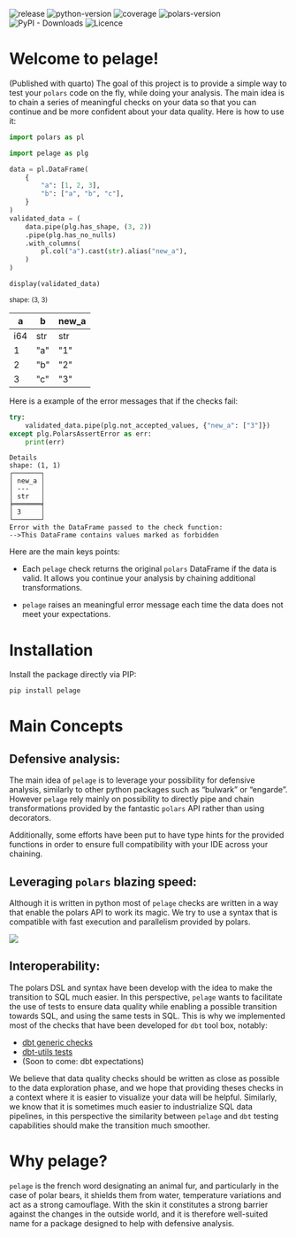 

![release](https://img.shields.io/github/v/release/alixtc/pelage?color=orange.png)
![python-version](https://img.shields.io/badge/dynamic/toml?url=https%3A%2F%2Fraw.githubusercontent.com%2Falixtc%2Fpelage%2Fmaster%2Fpyproject.toml&query=%24.tool.poetry.dependencies.python&label=Python%20version)
![coverage](https://img.shields.io/badge/dynamic/json?url=https%3A%2F%2Fraw.githubusercontent.com%2Falixtc%2Fpelage%2Fmaster%2F.coverage%2Fcoverage.json&query=%24.totals.percent_covered_display&suffix=%25&label=Coverage&color=green)
![polars-version](https://img.shields.io/badge/dynamic/toml?url=https%3A%2F%2Fraw.githubusercontent.com%2Falixtc%2Fpelage%2Fmaster%2Fpyproject.toml&query=%24.tool.poetry.dependencies.polars&label=Polars)
![PyPI - Downloads](https://img.shields.io/pypi/dm/pelage?color=red.png)
![Licence](https://img.shields.io/github/license/alixtc/pelage.png)

# Welcome to pelage!

(Published with quarto) The goal of this project is to provide a simple
way to test your `polars` code on the fly, while doing your analysis.
The main idea is to chain a series of meaningful checks on your data so
that you can continue and be more confident about your data quality.
Here is how to use it:

``` python
import polars as pl

import pelage as plg

data = pl.DataFrame(
    {
        "a": [1, 2, 3],
        "b": ["a", "b", "c"],
    }
)
validated_data = (
    data.pipe(plg.has_shape, (3, 2))
    .pipe(plg.has_no_nulls)
    .with_columns(
        pl.col("a").cast(str).alias("new_a"),
    )
)

display(validated_data)
```

<div><style>
.dataframe > thead > tr,
.dataframe > tbody > tr {
  text-align: right;
  white-space: pre-wrap;
}
</style>
<small>shape: (3, 3)</small>

| a   | b   | new_a |
|-----|-----|-------|
| i64 | str | str   |
| 1   | "a" | "1"   |
| 2   | "b" | "2"   |
| 3   | "c" | "3"   |

</div>

Here is a example of the error messages that if the checks fail:

``` python
try:
    validated_data.pipe(plg.not_accepted_values, {"new_a": ["3"]})
except plg.PolarsAssertError as err:
    print(err)
```

    Details
    shape: (1, 1)
    ┌───────┐
    │ new_a │
    │ ---   │
    │ str   │
    ╞═══════╡
    │ 3     │
    └───────┘
    Error with the DataFrame passed to the check function:
    -->This DataFrame contains values marked as forbidden

Here are the main keys points:

- Each `pelage` check returns the original `polars` DataFrame if the
  data is valid. It allows you continue your analysis by chaining
  additional transformations.

- `pelage` raises an meaningful error message each time the data does
  not meet your expectations.

# Installation

Install the package directly via PIP:

``` bash
pip install pelage
```

# Main Concepts

## Defensive analysis:

The main idea of `pelage` is to leverage your possibility for defensive
analysis, similarly to other python packages such as “bulwark” or
“engarde”. However `pelage` rely mainly on possibility to directly pipe
and chain transformations provided by the fantastic `polars` API rather
than using decorators.

Additionally, some efforts have been put to have type hints for the
provided functions in order to ensure full compatibility with your IDE
across your chaining.

## Leveraging `polars` blazing speed:

Although it is written in python most of `pelage` checks are written in
a way that enable the polars API to work its magic. We try to use a
syntax that is compatible with fast execution and parallelism provided
by polars.

![](../assets/presentation.gif)

## Interoperability:

The polars DSL and syntax have been develop with the idea to make the
transition to SQL much easier. In this perspective, `pelage` wants to
facilitate the use of tests to ensure data quality while enabling a
possible transition towards SQL, and using the same tests in SQL. This
is why we implemented most of the checks that have been developed for
`dbt` tool box, notably:

- [dbt generic
  checks](https://docs.getdbt.com/docs/build/data-tests#generic-data-tests)
- [dbt-utils
  tests](https://github.com/dbt-labs/dbt-utils?tab=readme-ov-file)
- (Soon to come: dbt expectations)

We believe that data quality checks should be written as close as
possible to the data exploration phase, and we hope that providing
theses checks in a context where it is easier to visualize your data
will be helpful. Similarly, we know that it is sometimes much easier to
industrialize SQL data pipelines, in this perspective the similarity
between `pelage` and `dbt` testing capabilities should make the
transition much smoother.

# Why pelage?

`pelage` is the french word designating an animal fur, and particularly
in the case of polar bears, it shields them from water, temperature
variations and act as a strong camouflage. With the skin it constitutes
a strong barrier against the changes in the outside world, and it is
therefore well-suited name for a package designed to help with defensive
analysis.
